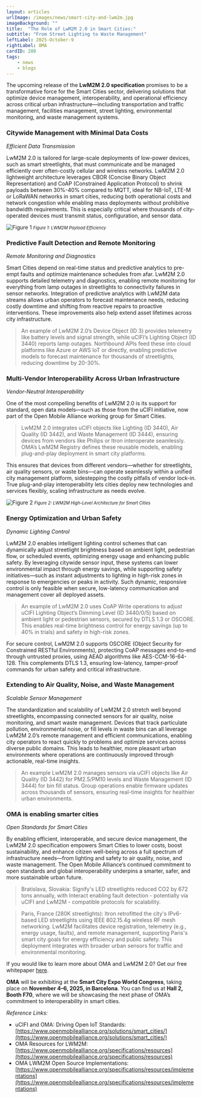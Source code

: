```yaml
---
layout: articles
urlImage: /images/news/smart-city-and-lwm2m.jpg
imageBackground: ""
title:  "The Role of LwM2M 2.0 in Smart Cities:"
subtitle: "From Street Lighting to Waste Management"
leftLabel: 2025-October-9
rightLabel: OMA
cardID: 200
tags: 
    - news
    - blogs
---
```


The upcoming release of the **LwM2M 2.0 specification** promises to be a transformative force for the Smart Cities sector, delivering solutions that optimize device management, interoperability, and operational efficiency across critical urban infrastructure—including transportation and traffic management, facilities management, street lighting, environmental monitoring, and waste management systems. 
<!--more-->

### Citywide Management with Minimal Data Costs
_Efficient Data Transmission_

LwM2M 2.0 is tailored for large-scale deployments of low-power devices, such as smart streetlights, that must communicate and be managed efficiently over often-costly cellular and wireless networks. LwM2M 2.0 lightweight architecture leverages CBOR (Concise Binary Object Representation) and CoAP (Constrained Application Protocol) to shrink payloads between 30%-40% compared to MQTT, ideal for NB-IoT, LTE-M or LoRaWAN networks in smart cities, reducing both operational costs and network congestion while enabling mass deployments without prohibitive bandwidth requirements. This is especially critical where thousands of city-operated devices must transmit status, configuration, and sensor data.

![Figure 1](/images/news/sc-blog-figure1.png "Figure 1: _LWM2M Payload Efficiency_")
<span style="font-size: 0.8em;">*Figure 1: _LWM2M Payload Efficiency_*</span>

### Predictive Fault Detection and Remote Monitoring
_Remote Monitoring and Diagnostics_

Smart Cities depend on real-time status and predictive analytics to pre-empt faults and optimize maintenance schedules from afar. LwM2M 2.0 supports detailed telemetry and diagnostics, enabling remote monitoring for everything from lamp outages in streetlights to connectivity failures in sensor networks. Integration of predictive analytics with LwM2M data streams allows urban operators to forecast maintenance needs, reducing costly downtime and shifting from reactive repairs to proactive interventions. These improvements also help extend asset lifetimes across city infrastructure.   

> An example of LwM2M 2.0’s Device Object (ID 3) provides telemetry like battery levels and signal strength, while uCIFI’s Lighting Object (ID 3440) reports lamp outages. Northbound APIs feed these into cloud platforms like Azure or AWS IoT or directly, enabling predictive models to forecast maintenance for thousands of streetlights, reducing downtime by 20-30%. 

### Multi-Vendor Interoperability Across Urban Infrastructure
_Vendor-Neutral Interoperability_  

One of the most compelling benefits of LwM2M 2.0 is its support for standard, open data models—such as those from the uCIFI initiative, now part of the Open Mobile Alliance working group for Smart Cities.

> LwM2M 2.0 integrates uCIFI objects like Lighting (ID 3440), Air Quality (ID 3442), and Waste Management (ID 3444), ensuring devices from vendors like Philips or Itron interoperate seamlessly. 
> OMA’s LwM2M Registry defines these reusable models, enabling plug-and-play deployment in smart city platforms.  

This ensures that devices from different vendors—whether for streetlights, air quality sensors, or waste bins—can operate seamlessly within a unified city management platform, sidestepping the costly pitfalls of vendor lock-in. True plug-and-play interoperability lets cities deploy new technologies and services flexibly, scaling infrastructure as needs evolve.  

![Figure 2](/images/news/sc-blog-figure2.png "Figure 2: _LWM2M High-Level Architecture for Smart Cities_")
<span style="font-size: 0.8em;">*Figure 2: _LWM2M High-Level Architecture for Smart Cities_*</span>

### Energy Optimization and Urban Safety
_Dynamic Lighting Control_  

LwM2M 2.0 enables intelligent lighting control schemes that can dynamically adjust streetlight brightness based on ambient light, pedestrian flow, or scheduled events, optimizing energy usage and enhancing public safety. By leveraging citywide sensor input, these systems can lower environmental impact through energy savings, while supporting safety initiatives—such as instant adjustments to lighting in high-risk zones in response to emergencies or peaks in activity. Such dynamic, responsive control is only feasible when secure, low-latency communication and management cover all deployed assets.  

> An example of LwM2M 2.0 uses CoAP Write operations to adjust uCIFI Lighting Object’s Dimming Level (ID 3440/0/5) based on ambient light or pedestrian sensors, secured by DTLS 1.3 or OSCORE.
> This enables real-time brightness control for energy savings (up to 40% in trials) and safety in high-risk zones.  

For secure control, LwM2M 2.0 supports OSCORE (Object Security for Constrained RESTful Environments), protecting CoAP messages end-to-end through untrusted proxies, using AEAD algorithms like AES-CCM-16-64-128. This complements DTLS 1.3, ensuring low-latency, tamper-proof commands for urban safety and critical infrastructure.  

### Extending to Air Quality, Noise, and Waste Management
_Scalable Sensor Management_  

The standardization and scalability of LwM2M 2.0 stretch well beyond streetlights, encompassing connected sensors for air quality, noise monitoring, and smart waste management. Devices that track particulate pollution, environmental noise, or fill levels in waste bins can all leverage LwM2M 2.0’s remote management and efficient communications, enabling city operators to react quickly to problems and optimize services across diverse public domains. This leads to healthier, more pleasant urban environments where operations are continuously improved through actionable, real-time insights.  

> An example LwM2M 2.0 manages sensors via uCIFI objects like Air Quality (ID 3442) for PM2.5/PM10 levels and Waste Management (ID 3444) for bin fill status.
> Group operations enable firmware updates across thousands of sensors, ensuring real-time insights for healthier urban environments.  

### OMA is enabling smarter cities
_Open Standards for Smart Cities_  
 
By enabling efficient, interoperable, and secure device management, the LwM2M 2.0 specification empowers Smart Cities to lower costs, boost sustainability, and enhance citizen well-being across a full spectrum of infrastructure needs—from lighting and safety to air quality, noise, and waste management. The Open Mobile Alliance’s continued commitment to open standards and global interoperability underpins a smarter, safer, and more sustainable urban future.  

> Bratislava, Slovakia: Signify's LED streetlights reduced CO2 by 672 tons annually, with Interact enabling fault detection - potentially via uCIFI and LwM2M - compatible protocols for scalability.  

> Paris, France (280K streetlights): Itron retrofitted the city's IPv6-based LED streetlights using IEEE 802.15.4g wireless RF mesh networking. LwM2M facilitates device registration, telemetry (e.g., energy usage, faults), and remote management, supporting Paris's smart city goals for energy efficiency and public safety. This deployment integrates with broader urban sensors for traffic and environmental monitoring.  

If you would like to learn more about OMA and LwM2M 2.0? Get our free whitepaper [here](https://share.hsforms.com/18d7X23OxTyeLmdL1GafEfQcnedl?hsCtaAttrib=191959697225).  

**OMA** will be exhibiting at the **Smart City Expo World Congress**, taking place on **November 4–6, 2025, in Barcelona**. You can find us at **Hall 2, Booth F70**, where we will be showcasing the next phase of OMA’s commitment to interoperability in smart cities.
 
_Reference Links:_
- uCIFI and OMA: Driving Open IoT Standards: [https://www.openmobilealliance.org/solutions/smart_cities/](https://www.openmobilealliance.org/solutions/smart_cities/)
- OMA Resources for LWM2M:[https://www.openmobilealliance.org/specifications/resources](https://www.openmobilealliance.org/specifications/resources)
- OMA LWM2M Open Source Implementations:[https://www.openmobilealliance.org/specifications/resources/implementations](https://www.openmobilealliance.org/specifications/resources/implementations)

